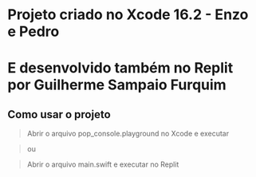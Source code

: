 # Projeto criado no Xcode 16.2 - Enzo e Pedro

# E desenvolvido também no Replit por Guilherme Sampaio Furquim

## Como usar o projeto

> Abrir o arquivo pop_console.playground no Xcode e executar

> ou

> Abrir o arquivo main.swift e executar no Replit
